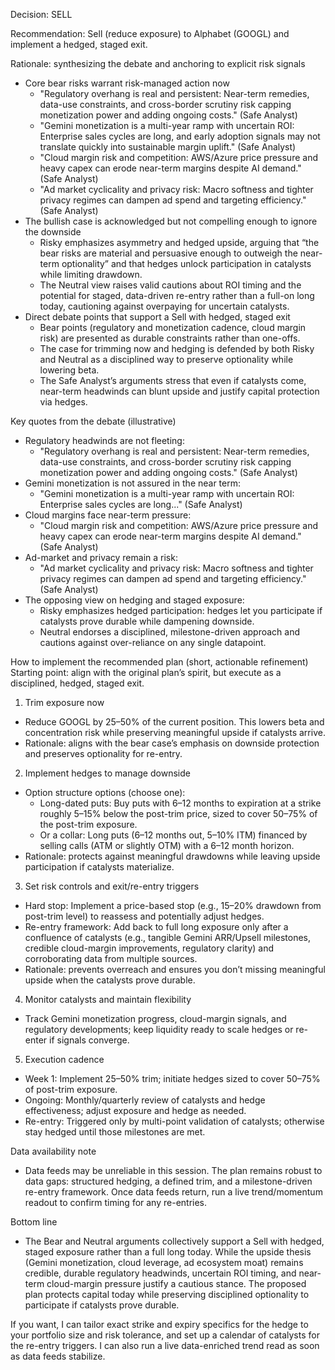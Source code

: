 Decision: SELL

Recommendation: Sell (reduce exposure) to Alphabet (GOOGL) and implement a hedged, staged exit.

Rationale: synthesizing the debate and anchoring to explicit risk signals
- Core bear risks warrant risk-managed action now
  - "Regulatory overhang is real and persistent: Near-term remedies, data-use constraints, and cross-border scrutiny risk capping monetization power and adding ongoing costs." (Safe Analyst)
  - "Gemini monetization is a multi-year ramp with uncertain ROI: Enterprise sales cycles are long, and early adoption signals may not translate quickly into sustainable margin uplift." (Safe Analyst)
  - "Cloud margin risk and competition: AWS/Azure price pressure and heavy capex can erode near-term margins despite AI demand." (Safe Analyst)
  - "Ad market cyclicality and privacy risk: Macro softness and tighter privacy regimes can dampen ad spend and targeting efficiency." (Safe Analyst)
- The bullish case is acknowledged but not compelling enough to ignore the downside
  - Risky emphasizes asymmetry and hedged upside, arguing that “the bear risks are material and persuasive enough to outweigh the near-term optionality” and that hedges unlock participation in catalysts while limiting drawdown.
  - The Neutral view raises valid cautions about ROI timing and the potential for staged, data-driven re-entry rather than a full-on long today, cautioning against overpaying for uncertain catalysts.
- Direct debate points that support a Sell with hedged, staged exit
  - Bear points (regulatory and monetization cadence, cloud margin risk) are presented as durable constraints rather than one-offs.
  - The case for trimming now and hedging is defended by both Risky and Neutral as a disciplined way to preserve optionality while lowering beta.
  - The Safe Analyst’s arguments stress that even if catalysts come, near-term headwinds can blunt upside and justify capital protection via hedges.

Key quotes from the debate (illustrative)
- Regulatory headwinds are not fleeting:
  - "Regulatory overhang is real and persistent: Near-term remedies, data-use constraints, and cross-border scrutiny risk capping monetization power and adding ongoing costs." (Safe Analyst)
- Gemini monetization is not assured in the near term:
  - "Gemini monetization is a multi-year ramp with uncertain ROI: Enterprise sales cycles are long..." (Safe Analyst)
- Cloud margins face near-term pressure:
  - "Cloud margin risk and competition: AWS/Azure price pressure and heavy capex can erode near-term margins despite AI demand." (Safe Analyst)
- Ad-market and privacy remain a risk:
  - "Ad market cyclicality and privacy risk: Macro softness and tighter privacy regimes can dampen ad spend and targeting efficiency." (Safe Analyst)
- The opposing view on hedging and staged exposure:
  - Risky emphasizes hedged participation: hedges let you participate if catalysts prove durable while dampening downside.
  - Neutral endorses a disciplined, milestone-driven approach and cautions against over-reliance on any single datapoint.

How to implement the recommended plan (short, actionable refinement)
Starting point: align with the original plan’s spirit, but execute as a disciplined, hedged, staged exit.

1) Trim exposure now
- Reduce GOOGL by 25–50% of the current position. This lowers beta and concentration risk while preserving meaningful upside if catalysts arrive.
- Rationale: aligns with the bear case’s emphasis on downside protection and preserves optionality for re-entry.

2) Implement hedges to manage downside
- Option structure options (choose one):
  - Long-dated puts: Buy puts with 6–12 months to expiration at a strike roughly 5–15% below the post-trim price, sized to cover 50–75% of the post-trim exposure.
  - Or a collar: Long puts (6–12 months out, 5–10% ITM) financed by selling calls (ATM or slightly OTM) with a 6–12 month horizon.
- Rationale: protects against meaningful drawdowns while leaving upside participation if catalysts materialize.

3) Set risk controls and exit/re-entry triggers
- Hard stop: Implement a price-based stop (e.g., 15–20% drawdown from post-trim level) to reassess and potentially adjust hedges.
- Re-entry framework: Add back to full long exposure only after a confluence of catalysts (e.g., tangible Gemini ARR/Upsell milestones, credible cloud-margin improvements, regulatory clarity) and corroborating data from multiple sources.
- Rationale: prevents overreach and ensures you don’t missing meaningful upside when the catalysts prove durable.

4) Monitor catalysts and maintain flexibility
- Track Gemini monetization progress, cloud-margin signals, and regulatory developments; keep liquidity ready to scale hedges or re-enter if signals converge.

5) Execution cadence
- Week 1: Implement 25–50% trim; initiate hedges sized to cover 50–75% of post-trim exposure.
- Ongoing: Monthly/quarterly review of catalysts and hedge effectiveness; adjust exposure and hedge as needed.
- Re-entry: Triggered only by multi-point validation of catalysts; otherwise stay hedged until those milestones are met.

Data availability note
- Data feeds may be unreliable in this session. The plan remains robust to data gaps: structured hedging, a defined trim, and a milestone-driven re-entry framework. Once data feeds return, run a live trend/momentum readout to confirm timing for any re-entries.

Bottom line
- The Bear and Neutral arguments collectively support a Sell with hedged, staged exposure rather than a full long today. While the upside thesis (Gemini monetization, cloud leverage, ad ecosystem moat) remains credible, durable regulatory headwinds, uncertain ROI timing, and near-term cloud-margin pressure justify a cautious stance. The proposed plan protects capital today while preserving disciplined optionality to participate if catalysts prove durable.

If you want, I can tailor exact strike and expiry specifics for the hedge to your portfolio size and risk tolerance, and set up a calendar of catalysts for the re-entry triggers. I can also run a live data-enriched trend read as soon as data feeds stabilize.